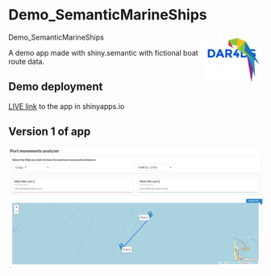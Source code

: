 # Demo_SemanticMarineShips

Demo_SemanticMarineShips <img src='man/figures/logo.jpg' align="right" height="104" />

A demo app made with shiny.semantic with fictional boat route data.

## Demo deployment

[LIVE link](https://dar4ds.shinyapps.io/Demo_SemanticMarineShips/) to the app in shinyapps.io

## Version 1 of app

![first prototype of port app](https://github.com/dar4datascience/SemanticMarineShips_Demo/blob/main/project_snapshots/prototype01.jpg)
